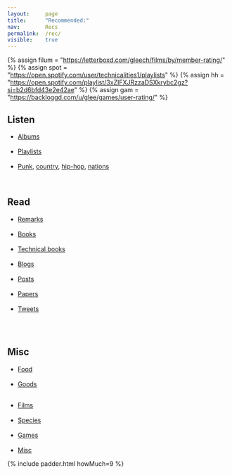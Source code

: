 ```yaml
---
layout: 	page
title: 		"Recommended:"
nav: 		Recs
permalink: 	/rec/
visible:	true
---
```


{%	assign filum =	"https://letterboxd.com/gleech/films/by/member-rating/"	%}
{%	assign spot = "https://open.spotify.com/user/technicalities1/playlists"	%}
{%  assign hh = "https://open.spotify.com/playlist/3xZIFXJRzzaDSXkrybc2gz?si=b2d6bfd43e2e42ae" %}
{%  assign gam = "https://backloggd.com/u/glee/games/user-rating/" %}

## Listen

* <a href="/albums">Albums</a><br><br>
* <a href="{{spot}}">Playlists</a><br><br>
* <a href="/punk">Punk</a>, <a href="/country">country</a>, <a href="{{hh}}">hip-hop</a>, <a href="/nation-sound">nations</a>

<br>

## Read

* <a href="/quotations">Remarks</a><br><br>
* <a href="/books">Books</a><br><br>
* <a href="/technicalities">Technical books</a><br><br>
* <a href="/blogroll">Blogs</a><br><br>
* <a href="/best">Posts</a><br><br>
* <a href="/papers">Papers</a><br><br>
* <a href="/tweets">Tweets</a><br><br>

<br>

## Misc

* <a href="/food">Food</a><br><br>
* <a href="/stuff">Goods</a><br><br>
<!-- * <a href="/poems">Poems</a><br><br> -->
* <a href="{{filum}}">Films</a><br><br>
* <a href="/specie">Species</a><br><br>
* <a href="{{gam}}">Games</a><br><br>
* <a href="/favs/all">Misc</a>




{%	include padder.html 	howMuch=9	%}